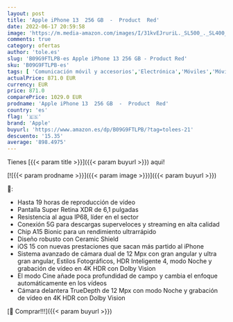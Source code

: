 ```yaml
---
layout: post
title: 'Apple iPhone 13  256 GB  -  Product  Red'
date: 2022-06-17 20:59:58
image: 'https://m.media-amazon.com/images/I/31kvEJruriL._SL500_._SL400_.jpg'
comments: true
category: ofertas
author: 'tole.es'
slug: 'B09G9FTLPB-es Apple iPhone 13 256 GB - Product Red'
sku: 'B09G9FTLPB-es'
tags: [ 'Comunicación móvil y accesorios','Electrónica','Móviles','Móviles y smartphones libres','apple','iphone','🇪🇸', ]
actualPrice: 871.0 EUR
currency: EUR
price: 871.0
comparePrice: 1029.0 EUR
prodname: 'Apple iPhone 13  256 GB  -  Product  Red'
country: 'es'
flag: '🇪🇸'
brand: 'Apple'
buyurl: 'https://www.amazon.es/dp/B09G9FTLPB/?tag=tolees-21'
descuento: '15.35'
average: '898.4975'
---
```


Tienes [{{< param title >}}]({{< param buyurl >}}) aqui!

[![{{< param prodname >}}]({{< param image >}})]({{< param buyurl >}})

🔎:

- Hasta 19 horas de reproducción de vídeo
- Pantalla Super Retina XDR de 6,1 pulgadas
- Resistencia al agua IP68, líder en el sector
- Conexión 5G para descargas superveloces y streaming en alta calidad
- Chip A15 Bionic para un rendimiento ultrarrápido
- Diseño robusto con Ceramic Shield
- iOS 15 con nuevas prestaciones que sacan más partido al iPhone
- Sistema avanzado de cámara dual de 12 Mpx con gran angular y ultra gran angular, Estilos Fotográficos, HDR Inteligente 4, modo Noche y grabación de vídeo en 4K HDR con Dolby Vision
- El modo Cine añade poca profundidad de campo y cambia el enfoque automáticamente en los vídeos
- Cámara delantera TrueDepth de 12 Mpx con modo Noche y grabación de vídeo en 4K HDR con Dolby Vision

[🛒 Comprar!!!]({{< param buyurl >}})
